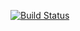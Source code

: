 
[![Build Status](https://travis-ci.org/YOUR/PROJECT.svg?branch=master)](https://travis-ci.org/qqhai007/python-tutorial)
